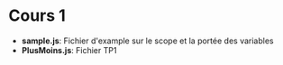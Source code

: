 # Cours 1

* **sample.js**: Fichier d'example sur le scope et la portée des variables
* **PlusMoins.js**: Fichier TP1

